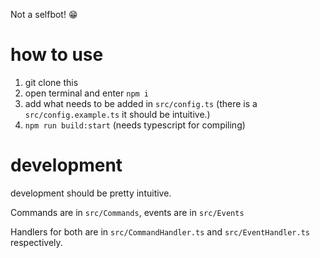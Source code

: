 Not a selfbot! 😁

# how to use

1. git clone this
1. open terminal and enter `npm i`
1. add what needs to be added in `src/config.ts` (there is a `src/config.example.ts` it should be intuitive.)
1. `npm run build:start` (needs typescript for compiling)

# development

development should be pretty intuitive.

Commands are in `src/Commands`, events are in `src/Events`

Handlers for both are in `src/CommandHandler.ts` and `src/EventHandler.ts` respectively.
